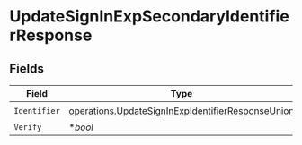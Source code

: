 # UpdateSignInExpSecondaryIdentifierResponse


## Fields

| Field                                                                                                                  | Type                                                                                                                   | Required                                                                                                               | Description                                                                                                            |
| ---------------------------------------------------------------------------------------------------------------------- | ---------------------------------------------------------------------------------------------------------------------- | ---------------------------------------------------------------------------------------------------------------------- | ---------------------------------------------------------------------------------------------------------------------- |
| `Identifier`                                                                                                           | [operations.UpdateSignInExpIdentifierResponseUnion](../../models/operations/updatesigninexpidentifierresponseunion.md) | :heavy_check_mark:                                                                                                     | N/A                                                                                                                    |
| `Verify`                                                                                                               | **bool*                                                                                                                | :heavy_minus_sign:                                                                                                     | N/A                                                                                                                    |